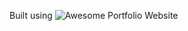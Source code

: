 Built using ![Awesome Portfolio Website]((https://github.com/smaranjitghose/awesome-portfolio-websites))


